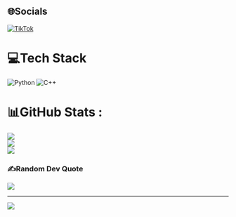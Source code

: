 
## 🌐Socials
[![TikTok](https://img.shields.io/badge/TikTok-%23000000.svg?logo=TikTok&logoColor=white)](https://tiktok.com/@https://www.tiktok.com/@caubethang2_) 

# 💻Tech Stack
![Python](https://img.shields.io/badge/python-3670A0?style=plastic&logo=python&logoColor=ffdd54) ![C++](https://img.shields.io/badge/c++-%2300599C.svg?style=plastic&logo=c%2B%2B&logoColor=white)
# 📊GitHub Stats :
![](https://github-readme-stats.vercel.app/api?username=Coffat&theme=blueberry&hide_border=false&include_all_commits=false&count_private=false)<br/>
![](https://github-readme-streak-stats.herokuapp.com/?user=Coffat&theme=blueberry&hide_border=false)<br/>
![](https://github-readme-stats.vercel.app/api/top-langs/?username=Coffat&theme=blueberry&hide_border=false&include_all_commits=false&count_private=false&layout=compact)

### ✍️Random Dev Quote
![](https://quotes-github-readme.vercel.app/api?type=horizontal&theme=radical)

---
[![](https://visitcount.itsvg.in/api?id=Coffat&icon=0&color=0)](https://visitcount.itsvg.in)
